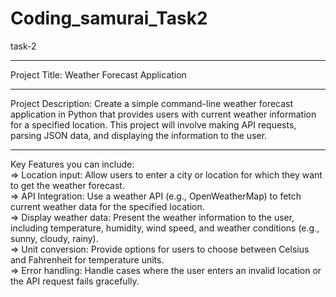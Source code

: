 # Coding_samurai_Task2
task-2

*******************************
Project Title: Weather Forecast Application  
**************************************
Project Description: Create a simple command-line weather forecast application in Python that provides users with current weather information for a specified location. This project will involve making API requests, parsing JSON data, and displaying the information to the user.  
****************************
Key Features you can include:  
 => Location input: 
     Allow users to enter a city or location for which they want to get the weather forecast.  
 => API Integration: 
     Use a weather API (e.g., OpenWeatherMap) to fetch current weather data for the specified location.  
 => Display weather data: 
     Present the weather information to the user, including  temperature, humidity, wind speed, and weather conditions (e.g., sunny, cloudy, rainy).  
 => Unit conversion: 
     Provide options for users to choose between Celsius and Fahrenheit for temperature units.  
 => Error handling: 
     Handle cases where the user enters an invalid location or the API request fails gracefully. 
